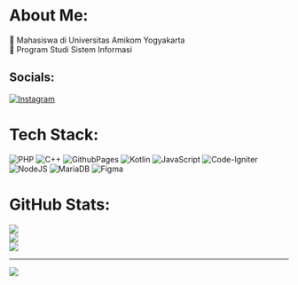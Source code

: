 # About Me:
🏫 Mahasiswa di Universitas Amikom Yogyakarta<br>
📑 Program Studi Sistem Informasi

## Socials:
[![Instagram](https://img.shields.io/badge/Instagram-%23E4405F.svg?logo=Instagram&logoColor=white)](https://instagram.com/sanaya_almatin) 

# Tech Stack:
![PHP](https://img.shields.io/badge/php-%23777BB4.svg?style=flat&logo=php&logoColor=white) ![C++](https://img.shields.io/badge/c++-%2300599C.svg?style=flat&logo=c%2B%2B&logoColor=white) ![GithubPages](https://img.shields.io/badge/github%20pages-121013?style=flat&logo=github&logoColor=white) ![Kotlin](https://img.shields.io/badge/kotlin-%237F52FF.svg?style=flat&logo=kotlin&logoColor=white) ![JavaScript](https://img.shields.io/badge/javascript-%23323330.svg?style=flat&logo=javascript&logoColor=%23F7DF1E) ![Code-Igniter](https://img.shields.io/badge/CodeIgniter-%23EF4223.svg?style=flat&logo=codeIgniter&logoColor=white) ![NodeJS](https://img.shields.io/badge/node.js-6DA55F?style=flat&logo=node.js&logoColor=white) ![MariaDB](https://img.shields.io/badge/MariaDB-003545?style=flat&logo=mariadb&logoColor=white) ![Figma](https://img.shields.io/badge/figma-%23F24E1E.svg?style=flat&logo=figma&logoColor=white)
# GitHub Stats:
![](https://github-readme-stats.vercel.app/api?username=SanayaAlmatin&theme=dracula&hide_border=false&include_all_commits=true&count_private=false)<br/>
![](https://github-readme-streak-stats.herokuapp.com/?user=SanayaAlmatin&theme=dracula&hide_border=false)<br/>
![](https://github-readme-stats.vercel.app/api/top-langs/?username=SanayaAlmatin&theme=dracula&hide_border=false&include_all_commits=true&count_private=false&layout=compact)


---
[![](https://visitcount.itsvg.in/api?id=SanayaAlmatin&icon=0&color=9)](https://visitcount.itsvg.in)

<!-- Proudly created with GPRM ( https://gprm.itsvg.in ) -->

